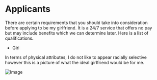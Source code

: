 # Applicants

There are certain requirements that you should take into consideration
before applying to be my girlfriend. It is a 24/7 service that offers no pay
but may include benefits which we can determine later. Here is a list of qualifications.

- Girl

In terms of physical attributes, I do not like to appear racially selective however this 
is a picture of what the ideal girlfriend would be for me.

![Image](https://pbs.twimg.com/profile_images/822547732376207360/5g0FC8XX_400x400.jpg)
